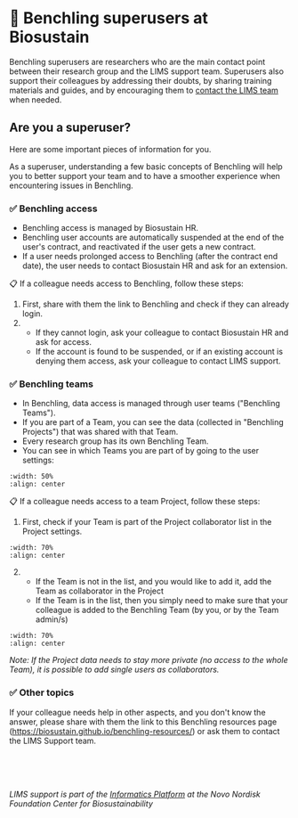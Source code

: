 # 👤 Benchling superusers at Biosustain

Benchling superusers are researchers who are the main contact point between their research group and the LIMS support team.
Superusers also support their colleagues by addressing their doubts, by sharing training materials and guides, and by encouraging them to [contact the LIMS team](https://biosustain.github.io/benchling-resources/contact.html) when needed.

## Are you a superuser? 
Here are some important pieces of information for you.

As a superuser, understanding a few basic concepts of Benchling will help you to better support your team and to have a smoother experience when encountering issues in Benchling.

### ✅ Benchling access

- Benchling access is managed by Biosustain HR.
- Benchling user accounts are automatically suspended at the end of the user's contract, and reactivated if the user gets a new contract.
- If a user needs prolonged access to Benchling (after the contract end date), the user needs to contact Biosustain HR and ask for an extension. 

📋 If a colleague needs access to Benchling, follow these steps:
1. First, share with them the link to Benchling and check if they can already login.
2.  - If they cannot login, ask your colleague  to contact Biosustain HR and ask for access. 
    - If the account is found to be suspended, or if an existing account is denying them access, ask your colleague to contact LIMS support.

### ✅ Benchling teams

- In Benchling, data access is managed through user teams ("Benchling Teams").
- If you are part of a Team, you can see the data (collected in "Benchling Projects") that was shared with that Team.
- Every research group has its own Benchling Team.
- You can see in which Teams you are part of by going to the user settings:

```{figure} ../_static/images/superusers-teams.png
:width: 50%
:align: center
```

📋 If a colleague needs access to a team Project, follow these steps:
1. First, check if your Team is part of the Project collaborator list in the Project settings. 

```{figure} ../_static/images/superusers-check-collaborators.png
:width: 70%
:align: center
```

2.  - If the Team is not in the list, and you would like to add it, add the Team as collaborator in the Project
    - If the Team is in the list, then you simply need to make sure that your colleague is added to the Benchling Team (by you, or by the Team admin/s)

```{figure} ../_static/images/superusers-add-member.png
:width: 70%
:align: center
```

_Note: If the Project data needs to stay more private (no access to the whole Team), it is possible to add single users as collaborators._


### ✅ Other topics 

If your colleague needs help in other aspects, and you don't know the answer, please share with them the link to this Benchling resources page (https://biosustain.github.io/benchling-resources/) or ask them to contact the LIMS Support team.

<br/><br/><br/>

*LIMS support is part of the [Informatics Platform](https://www.biosustain.dtu.dk/technologies/biofoundry/informatics) at the Novo Nordisk Foundation Center for Biosustainability*
